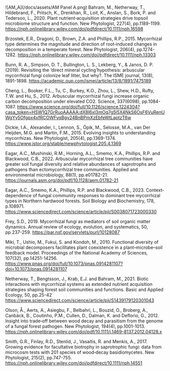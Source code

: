 ![AM_A](/docs/assets/AM Panel A.png)
Bahram, M., Netherway, T., Hildebrand, F., Pritsch, K., Drenkhan, R., Loit, K., Anslan, S., Bork, P. and Tedersoo, L., 2020. Plant nutrient‐acquisition strategies drive topsoil microbiome structure and function. New Phytologist, 227(4), pp.1189-1199.
https://nph.onlinelibrary.wiley.com/doi/pdfdirect/10.1111/nph.16598

Brzostek, E.R., Dragoni, D., Brown, Z.A. and Phillips, R.P., 2015. Mycorrhizal type determines the magnitude and direction of root‐induced changes in decomposition in a temperate forest. New Phytologist, 206(4), pp.1274-1282.
https://nph.onlinelibrary.wiley.com/doi/pdfdirect/10.1111/nph.13303

Bunn, R. A., Simpson, D. T., Bullington, L. S., Lekberg, Y., & Janos, D. P. (2019). Revisiting the ‘direct mineral cycling’hypothesis: arbuscular mycorrhizal fungi colonize leaf litter, but why?. The ISME journal, 13(8), 1891-1898.
https://academic.oup.com/ismej/article/13/8/1891/7475189

Cheng, L., Booker, F.L., Tu, C., Burkey, K.O., Zhou, L., Shew, H.D., Rufty, T.W. and Hu, S., 2012. Arbuscular mycorrhizal fungi increase organic carbon decomposition under elevated CO2. Science, 337(6098), pp.1084-1087.
https://www.science.org/doi/full/10.1126/science.1224304?casa_token=HSW1Q7GrRuoAAAAA:dX8I6xl3mOq7g5l5X4NkS6OsF6VuRenUWgYy5Ofgpx4xfRCOWFvqBgy24BnBPmXzEbfeWtLaptzT6w

Dickie, I.A., Alexander, I., Lennon, S., Öpik, M., Selosse, M.A., van Der Heijden, M.G. and Martin, F.M., 2015. Evolving insights to understanding mycorrhizas. New Phytologist, 205(4), pp.1369-1374.
https://www.jstor.org/stable/newphytologist.205.4.1369

Eagar, A.C., Mushinski, R.M., Horning, A.L., Smemo, K.A., Phillips, R.P. and Blackwood, C.B., 2022. Arbuscular mycorrhizal tree communities have greater soil fungal diversity and relative abundances of saprotrophs and pathogens than ectomycorrhizal tree communities. Applied and environmental microbiology, 88(1), pp.e01782-21.
https://journals.asm.org/doi/pdf/10.1128/aem.01782-21

Eagar, A.C., Smemo, K.A., Phillips, R.P. and Blackwood, C.B., 2023. Context-dependence of fungal community responses to dominant tree mycorrhizal types in Northern hardwood forests. Soil Biology and Biochemistry, 178, p.108971.
https://www.sciencedirect.com/science/article/pii/S0038071723000330

Frey, S.D., 2019. Mycorrhizal fungi as mediators of soil organic matter dynamics. Annual review of ecology, evolution, and systematics, 50, pp.237-259.
https://par.nsf.gov/servlets/purl/10128087

Miki, T., Ushio, M., Fukui, S. and Kondoh, M., 2010. Functional diversity of microbial decomposers facilitates plant coexistence in a plant–microbe–soil feedback model. Proceedings of the National Academy of Sciences, 107(32), pp.14251-14256. 
https://www.pnas.org/doi/full/10.1073/pnas.0914281107?doi=10.1073/pnas.0914281107

Netherway, T., Bengtsson, J., Krab, E.J. and Bahram, M., 2021. Biotic interactions with mycorrhizal systems as extended nutrient acquisition strategies shaping forest soil communities and functions. Basic and Applied Ecology, 50, pp.25-42
https://www.sciencedirect.com/science/article/pii/S1439179120301043

Olson, Å., Aerts, A., Asiegbu, F., Belbahri, L., Bouzid, O., Broberg, A., Canbäck, B., Coutinho, P.M., Cullen, D., Dalman, K. and Deflorio, G., 2012. Insight into trade‐off between wood decay and parasitism from the genome of a fungal forest pathogen. New Phytologist, 194(4), pp.1001-1013. 
https://nph.onlinelibrary.wiley.com/doi/pdf/10.1111/j.1469-8137.2012.04128.x

Smith, G.R., Finlay, R.D., Stenlid, J., Vasaitis, R. and Menkis, A., 2017. Growing evidence for facultative biotrophy in saprotrophic fungi: data from microcosm tests with 201 species of wood‐decay basidiomycetes. New Phytologist, 215(2), pp.747-755.
https://nph.onlinelibrary.wiley.com/doi/pdfdirect/10.1111/nph.14551
